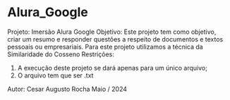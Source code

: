 # Alura_Google
Projeto: Imersão Alura Google
Objetivo: Este projeto tem como objetivo, criar um resumo e responder questões a respeito de documentos e textos pessoais ou empresariais.
Para este projeto utilizamos a técnica da Similaridade do Cosseno
Restrições:
  1. A execução deste projeto se dará apenas para um único arquivo;
  2. O arquivo tem que ser .txt

Autor: Cesar Augusto Rocha
Maio / 2024

